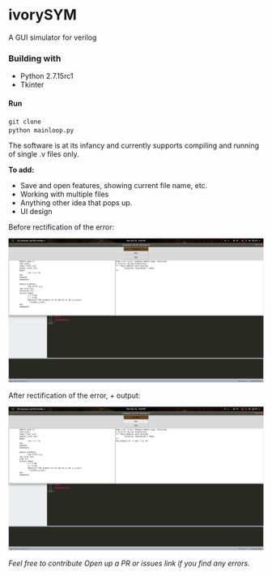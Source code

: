 # ivorySYM
A GUI simulator for verilog


### Building with
* Python 2.7.15rc1
* Tkinter


#### Run
`git clone`    
`python mainloop.py`


 The software is at its infancy and currently supports compiling and running of single .v files only.
 
 **To add:**
 * Save and open features, showing current file name, etc.
 * Working with multiple files
 * Anything other idea that pops up.
 * UI design     
 
 
 Before rectification of the error:
 
 
 ![showing error](error.png)    
 
 
 
 After rectification of the error, + output:
 
 ![showing output](output.png)
 
 
 _Feel free to contribute_
 _Open up a PR or issues link if you find any errors._
